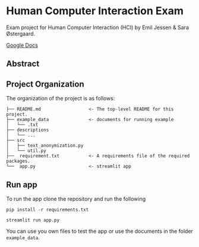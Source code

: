 # Human Computer Interaction Exam
Exam project for Human Computer Interaction (HCI) by Emil Jessen &amp; Sara Østergaard.

[Google Docs](https://docs.google.com/document/d/1_nCzCFTLIcXdq6In8dZ9RgvIC0A90rK2nEREecYZ6ZY/edit?fbclid=IwAR08YWwsA3D_vUgB0op40kaXr-tIihSWks3b_eoNmITACFJebwaXFscpNak)

## Abstract

## Project Organization
The organization of the project is as follows:

```
├── README.md                  <- The top-level README for this project.
├── example_data               <- documents for running example   
│   └── .txt
├── descriptions
│   └── ...    
├── src   
│   ├── text_anonymization.py                 
│   └── util.py
├──  requirement.txt           <- A requirements file of the required packages.
└──  app.py                    <- streamlit app
```

## Run app
To run the app clone the repository and run the following
```
pip install -r requirements.txt
```
```
streamlit run app.py
```
You can use you own files to test the app or use the documents in the folder ```example_data```.
